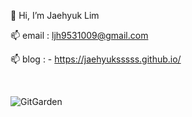 👋 Hi, I’m Jaehyuk Lim


📫 email : ljh9531009@gmail.com

📫 blog : - https://jaehyuksssss.github.io/

<br/>
<!---
Jaehyuksssss/Jaehyuksssss is a ✨ special ✨ repository because its `README.md` (this file) appears on your GitHub profile.
You can click the Preview link to take a look at your changes.
--->

![GitGarden](https://gitgarden.marshallku.dev/?user_name=Jaehyuksssss)
